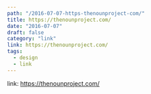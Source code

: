```yaml
---
path: "/2016-07-07-https-thenounproject-com/"
title: https://thenounproject.com/
date: "2016-07-07"
draft: false
category: "link"
link: https://thenounproject.com/
tags:
  - design
  - link
---
```


link: https://thenounproject.com/
